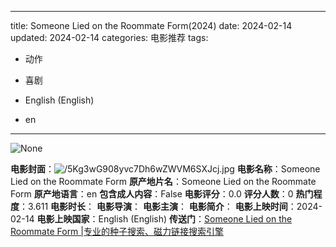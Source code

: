 
---
title: Someone Lied on the Roommate Form(2024)
date: 2024-02-14
updated: 2024-02-14
categories: 电影推荐
tags:

- 动作
- 喜剧

- English (English)
- en
---

<img src="https://image.tmdb.org/t/p/originalNone" alt="None" title="None">

**电影封面**：<img src="https://image.tmdb.org/t/p/w200/5Kg3wG908yvc7Dh6wZWVM6SXJcj.jpg" alt="/5Kg3wG908yvc7Dh6wZWVM6SXJcj.jpg" title="/5Kg3wG908yvc7Dh6wZWVM6SXJcj.jpg">
**电影名称**：Someone Lied on the Roommate Form
**原产地片名**：Someone Lied on the Roommate Form
**原产地语言**：en
**包含成人内容**：False
**电影评分**：0.0
**评分人数**：0
**热门程度**：3.611
**电影时长**：
**电影导演**：
**电影主演**：
**电影简介**：
**电影上映时间**：2024-02-14
**电影上映国家**：English (English)
**传送门**：[Someone Lied on the Roommate Form |专业的种子搜索、磁力链接搜索引擎](https://movie.amd794.com:2083/?search=Someone%20Lied%20on%20the%20Roommate%20Form&ordering=&mode=match_phrase&page_size=10&page=1)


